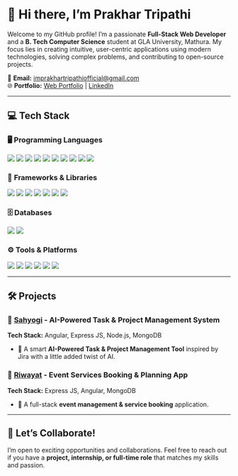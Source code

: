 # 👋 Hi there, I’m **Prakhar Tripathi**  

Welcome to my GitHub profile! I’m a passionate **Full-Stack Web Developer** and a **B. Tech Computer Science** student at GLA University, Mathura. My focus lies in creating intuitive, user-centric applications using modern technologies, solving complex problems, and contributing to open-source projects.  

📧 **Email:** [imprakhartripathiofficial@gmail.com](mailto:imprakhartripathiofficial@gmail.com)  
🌐 **Portfolio:** [Web Portfolio](https://imprakhartripathi.github.io/Portfolio/)  | [LinkedIn](https://www.linkedin.com/in/imprakhartripathi/)  

---  

## 💻 **Tech Stack**  

### 🖥️ **Programming Languages**  
<p>
  <img src="https://img.shields.io/badge/C-%2300599C.svg?style=for-the-badge&logo=c&logoColor=white"/>
  <img src="https://img.shields.io/badge/C%23-%23239120.svg?style=for-the-badge&logo=c-sharp&logoColor=white"/>
  <img src="https://img.shields.io/badge/Java-%23ED8B00.svg?style=for-the-badge&logo=java&logoColor=white"/>
  <img src="https://img.shields.io/badge/Python-%2314354C.svg?style=for-the-badge&logo=python&logoColor=white"/>
  <img src="https://img.shields.io/badge/JavaScript-%23F7DF1E.svg?style=for-the-badge&logo=javascript&logoColor=black"/>
  <img src="https://img.shields.io/badge/TypeScript-%23007ACC.svg?style=for-the-badge&logo=typescript&logoColor=white"/>
  <img src="https://img.shields.io/badge/Shell_Script-%234EAA25.svg?style=for-the-badge&logo=gnu-bash&logoColor=white"/>
  <img src="https://img.shields.io/badge/R-%23276DC3.svg?style=for-the-badge&logo=r&logoColor=white"/>
  <img src="https://img.shields.io/badge/SQL-%23CC2927.svg?style=for-the-badge&logo=microsoft-sql-server&logoColor=white"/>
  <img src="https://img.shields.io/badge/NoSQL-%2347A248.svg?style=for-the-badge&logo=mongodb&logoColor=white"/>
</p>

### 🚀 **Frameworks & Libraries**  
<p>
  <img src="https://img.shields.io/badge/Angular-%23DD0031.svg?style=for-the-badge&logo=angular&logoColor=white"/>
  <img src="https://img.shields.io/badge/React-%2361DAFB.svg?style=for-the-badge&logo=react&logoColor=black"/>
  <img src="https://img.shields.io/badge/ASP.NET_Core-%235C2D91.svg?style=for-the-badge&logo=.net&logoColor=white"/>
  <img src="https://img.shields.io/badge/Node.js-%23339933.svg?style=for-the-badge&logo=node.js&logoColor=white"/>
  <img src="https://img.shields.io/badge/Express.js-%23000000.svg?style=for-the-badge&logo=express&logoColor=white"/>
  <img src="https://img.shields.io/badge/Tailwind_CSS-%2338B2AC.svg?style=for-the-badge&logo=tailwind-css&logoColor=white"/>
  <img src="https://img.shields.io/badge/Sass-%23CC6699.svg?style=for-the-badge&logo=sass&logoColor=white"/>
</p>

### 🗄️ **Databases**  
<p>
  <img src="https://img.shields.io/badge/MySQL-%234479A1.svg?style=for-the-badge&logo=mysql&logoColor=white"/>
  <img src="https://img.shields.io/badge/MongoDB-%2347A248.svg?style=for-the-badge&logo=mongodb&logoColor=white"/>
</p>

### ⚙️ **Tools & Platforms**  
<p>
  <img src="https://img.shields.io/badge/Git-%23F05033.svg?style=for-the-badge&logo=git&logoColor=white"/>
  <img src="https://img.shields.io/badge/GitHub-%23181717.svg?style=for-the-badge&logo=github&logoColor=white"/>
  <img src="https://img.shields.io/badge/VS_Code-%23007ACC.svg?style=for-the-badge&logo=visual-studio-code&logoColor=white"/>
  <img src="https://img.shields.io/badge/Visual_Studio-%235C2D91.svg?style=for-the-badge&logo=visual-studio&logoColor=white"/>
  <img src="https://img.shields.io/badge/R_Studio-%2357A3CC.svg?style=for-the-badge&logo=rstudio&logoColor=white"/>
  <img src="https://img.shields.io/badge/MATLAB-%23FF9500.svg?style=for-the-badge&logo=mathworks&logoColor=white"/>
</p>

---

## 🛠 **Projects**  

### 📌 [**Sahyogi**](https://github.com/imprakhartripathi/Sahyogi)  -  AI-Powered Task & Project Management System 
**Tech Stack:** Angular, Express JS, Node.js, MongoDB
- 🚀 A smart **AI-Powered Task & Project Management Tool** inspired by Jira with a little added twist of AI.

### 📌 [**Riwayat**](https://github.com/imprakhartripathi/Riwayat)  - Event Services Booking & Planning App
**Tech Stack:** Express JS, Angular, MongoDB  
- 🎉 A full-stack **event management & service booking** application.

---

## 🌱 **Let’s Collaborate!**  
I’m open to exciting opportunities and collaborations. Feel free to reach out if you have a **project, internship, or full-time role** that matches my skills and passion.  

